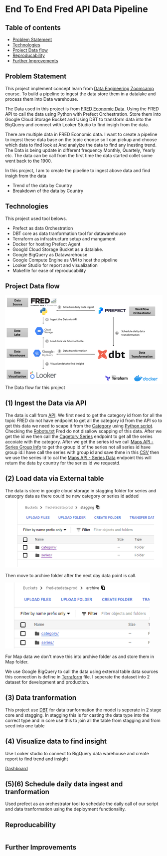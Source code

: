 # End To End Fred API Data Pipeline
## Table of contents
* [Problem Statement](#problem-statement)
* [Technologies](#technologies)
* [Project Data flow](#project-data-flow)
* [Reproducability](#reproducability)
* [Further Improvements](#further-improvements)
## Problem Statement
This project implement concept learn from [Data Engineering Zoomcamp](https://github.com/DataTalksClub/data-engineering-zoomcamp) course. 
To build a pipeline to ingest the data store them in a datalake and process them into Data warehouse.

The Data used in this project is from [FRED Economic Data](https://fred.stlouisfed.org/docs/api/fred). Using the FRED API to call the data using Python with Prefect Orchestration.
Store them into Google Cloud Storage Bucket and Using DBT to transform data into the BigQuery and connect with Looker Studio to find insigh from the data. 

There are multiple data in FRED Economic data. I want to create a pipeline to ingest these data base on the topic choose so I can pickup and choose which data to find look at
And analyize the data to find any inesting trend. The Data is being update in different frequency Monthly, Quartely, Yearly etc.
The data can be call from the first time the data started collet some went back to the 1900.

In this project, I am to create the pipeline to ingest above data and find insigh from the data 
* Trend of the data by Country
* Breakdown of the data by Country

## Technologies
This project used tool belows.
* Prefect as data Orchestration
* DBT core as data tranformation tool for datawarehouse
* Terraform as infrastructure setup and mangament
* Docker for hosting Prefect Agent
* Googld Cloud Storage Bucket as a datalake.
* Google BigQuery as Datawarehouse
* Google Compute Engine as VM to host the pipeline
* Looker Studio for report and visualization
* Makefile for ease of reproducability

## Project Data flow
![data flow](/other/image/dataflow.png)
The Data flow for this project

## (1) Ingest the Data via API
The data is call from [API](https://fred.stlouisfed.org/docs/api/fred/#API). We first need to get the category id from for all the topic FRED do not have endpoint to get all the category id from the API so to get this data we need to scape it from the [Category](https://fred.stlouisfed.org/categories) using [Python script](flows/Fred_Category_Scape.py). Checking the [Robots.txt](https://fred.stlouisfed.org/robots.txt) Fred do not disallow scapping of this data. After we get the id we then call the [Cagetory Series](https://fred.stlouisfed.org/docs/api/fred/category_series.html) endpoint to get all the series accoiate with the category. After we get the series id we call [Maps API - Series Group Info](https://fred.stlouisfed.org/docs/api/geofred/series_group.html) to get the group id of the series not all series id have group id.I have call the series with group id and save thme in this [CSV](/DBT/seeds/series_group.csv) then we use the series id to cal the [Maps API - Series Data](https://fred.stlouisfed.org/docs/api/geofred/series_data.html) endpoint this will return the data by country for the series id we requestd.

## (2) Load data via External table
The data is store in google cloud storage in stagging folder for series and cateogry data as there could be new category or series id added
![Storage](/other/image/bucket1.png)

Then move to archive folder after the next day data point is call.

![Archive](/other/image/bucket2.png)

For Map data we don't move this into archive folder as and store them in Map folder.

We use Google BigQuery to call the data using external table data sources this connection is define in [Terraform](/infra/bq.tf) file.
I seperate the dataset into 2 dataset for development and production.

## (3) Data tranformation
This project use [DBT](/DBT) for data tranformation the model is seperate in 2 stage core and stagging. In stagging this is for casting the data type into the correct type and in core use this to join all the table from stagging and from seed into one table

## (4) Visualize data to find insight
Use Looker studio to connect to BigQuery data warehouse and create report to find trend and insight


[Dashboard](https://lookerstudio.google.com/reporting/88eb65d7-c3ec-44b1-898a-55ded00812a0)


## (5)(6) Schedule daily data ingest and tranformation
Used prefect as an orchestrator tool to schedule the daily call of our script and data tranformation using the deployment functionality.

## Reproducability
```

```

## Further Improvements

